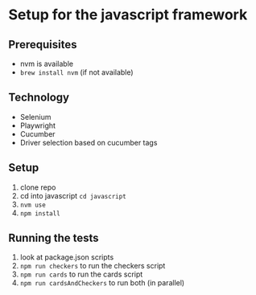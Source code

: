 # Setup for the javascript framework

## Prerequisites
- nvm is available
- ```brew install nvm``` (if not available)
## Technology
- Selenium
- Playwright
- Cucumber
- Driver selection based on cucumber tags

## Setup 
1. clone repo
2. cd into javascript ```cd javascript```
3. ```nvm use```
4. ```npm install```

## Running the tests
1. look at package.json scripts
2. ```npm run checkers``` to run the checkers script
3. ```npm run cards``` to run the cards script
4. ```npm run cardsAndCheckers``` to run both (in parallel)
